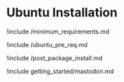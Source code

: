 # Ubuntu Installation

!include /minimum_requirements.md

!include /ubuntu_pre_req.md

!include /post_package_install.md

!include getting_started/mastodon.md
